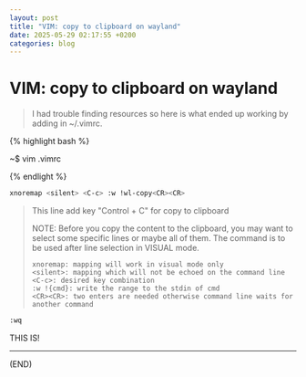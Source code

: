 ```yaml
---
layout: post
title: "VIM: copy to clipboard on wayland"
date: 2025-05-29 02:17:55 +0200
categories: blog
---
```


# VIM: copy to clipboard on wayland

> I had trouble finding resources so here is what ended up working by adding in ~/.vimrc.

{% highlight bash %}

~$ vim .vimrc

{% endlight %}

```bash
xnoremap <silent> <C-c> :w !wl-copy<CR><CR>
```

> This line add key "Control + C" for copy to clipboard 
>
> NOTE: Before you copy the content to the clipboard, you may want to select some specific lines or maybe all of them. The command is to be used after line selection in VISUAL mode.
>
>     xnoremap: mapping will work in visual mode only
>     <silent>: mapping which will not be echoed on the command line
>     <C-c>: desired key combination
>     :w !{cmd}: write the range to the stdin of cmd
>     <CR><CR>: two enters are needed otherwise command line waits for another command

```bash
:wq
```

THIS IS! 

---

(END)
